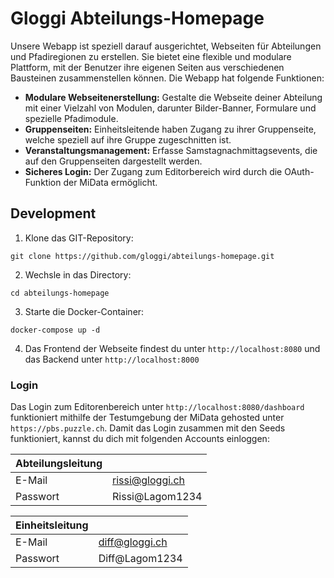 # Gloggi Abteilungs-Homepage

Unsere Webapp ist speziell darauf ausgerichtet, Webseiten für Abteilungen und Pfadiregionen zu erstellen. Sie bietet eine flexible und modulare Plattform, mit der Benutzer ihre eigenen Seiten aus verschiedenen Bausteinen zusammenstellen können. Die Webapp hat folgende Funktionen:

- **Modulare Webseitenerstellung:** Gestalte die Webseite deiner Abteilung mit einer Vielzahl von Modulen, darunter Bilder-Banner, Formulare und spezielle Pfadimodule.
- **Gruppenseiten:** Einheitsleitende haben Zugang zu ihrer Gruppenseite, welche speziell auf ihre Gruppe zugeschnitten ist.
- **Veranstaltungsmanagement:** Erfasse Samstagnachmittagsevents, die auf den Gruppenseiten dargestellt werden.
- **Sicheres Login:** Der Zugang zum Editorbereich wird durch die OAuth-Funktion der MiData ermöglicht.

## Development

1. Klone das GIT-Repository:

```
git clone https://github.com/gloggi/abteilungs-homepage.git
```

2. Wechsle in das Directory:

```
cd abteilungs-homepage
```

3. Starte die Docker-Container:

```
docker-compose up -d
```

4. Das Frontend der Webseite findest du unter ```http://localhost:8080``` und das Backend unter ```http://localhost:8000```

### Login
Das Login zum Editorenbereich unter ```http://localhost:8080/dashboard``` funktioniert mithilfe der Testumgebung der MiData gehosted unter ```https://pbs.puzzle.ch```. Damit das Login zusammen mit den Seeds funktioniert, kannst du dich mit folgenden Accounts einloggen:

| Abteilungsleitung |                    |
|-------------------|--------------------|
| E-Mail            | rissi@gloggi.ch    |
| Passwort          | Rissi@Lagom1234    |

| Einheitsleitung   |                    |
|-------------------|--------------------|
| E-Mail            | diff@gloggi.ch     |
| Passwort          | Diff@Lagom1234     |
